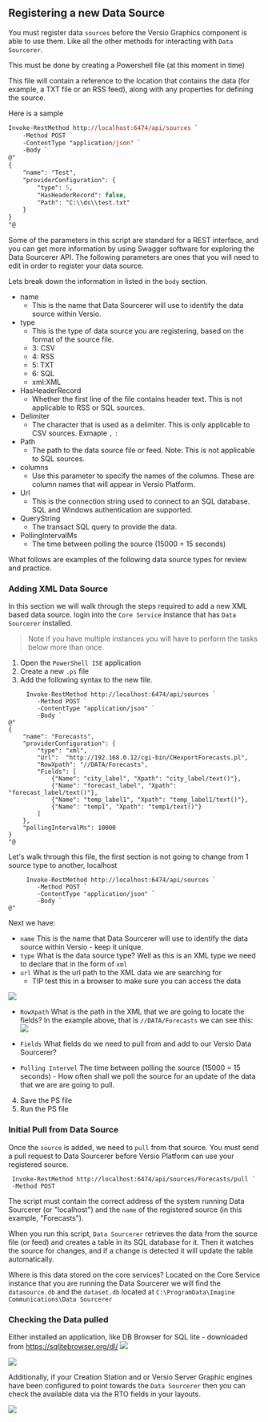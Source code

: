 <!--
Title : how_data_sourcerer_management
- Created : 2022-06-07
- Updated :
- Author : James Rivers
- Written against (version): 4.6
- Sources : TechGuides, Confluence, Learning
- Author Notes :
- Tags : 
-->

## Registering a new Data Source
You must register data `sources` before the Versio Graphics component is able to use them. Like all the other methods for interacting with `Data Sourcerer`.

This must be done by creating a Powershell file (at this moment in time)

This file will contain a reference to the location that contains the data (for example, a TXT file or an RSS feed), along with any properties for defining the source.

Here is a sample
```ps
Invoke-RestMethod http://localhost:6474/api/sources `
    -Method POST `
    -ContentType "application/json" `
    -Body `
@"
{
    "name": "Test",
    "providerConfiguration": {
        "type": 5,
        "HasHeaderRecord": false,
        "Path": "C:\\ds\\test.txt"
    }
}
"@
```

Some of the parameters in this script are standard for a REST interface, and you can get more information by using Swagger software for exploring the Data Sourcerer API. The following parameters are ones that you will need to edit in order to register your data source. 

Lets break down the information in listed in the `body` section. 

- name 
	- This is the name that Data Sourcerer will use to identify the data source within Versio.
- type 
	- This is the type of data source you are registering, based on the format of the source file. 
	- 3: CSV
	- 4: RSS 
	- 5: TXT 
	- 6: SQL 
	- xml:XML
- HasHeaderRecord 
	- Whether the first line of the file contains header text. This is not applicable to RSS or SQL sources. 
- Delimiter 
	- The character that is used as a delimiter. This is only applicable to CSV sources. Exmaple `,` `:`
- Path 
	- The path to the data source file or feed. Note: This is not applicable to SQL sources. 
- columns 
	- Use this parameter to specify the names of the columns. These are column names that will appear in Versio Platform. 
- Url 
	- This is the connection string used to connect to an SQL database. SQL and Windows authentication are supported. 
- QueryString 
	- The transact SQL query to provide the data. 
- PollingIntervalMs 
	- The time between polling the source (15000 = 15 seconds) 

What follows are examples of the following data source types for review and practice. 

### Adding XML Data Source
In this section we will walk through the steps required to add a new XML based data source. login into the `Core Service` instance that has `Data Sourcerer` installed. 

> Note if you have multiple instances you will have to perform the tasks below more than once. 


1. Open the `PowerShell ISE` application
2. Create a new `.ps` file
3. Add the following syntax to the new file.

```shell
     Invoke-RestMethod http://localhost:6474/api/sources `
        -Method POST `
        -ContentType "application/json" `
        -Body `
@"
{
    "name": "Forecasts",
    "providerConfiguration": {
        "type": "xml",
        "Url":  "http://192.168.0.12/cgi-bin/CHexportForecasts.pl",
        "RowXpath": "//DATA/Forecasts",
        "Fields": [
            {"Name": "city_label", "Xpath": "city_label/text()"},
            {"Name": "forecast_label", "Xpath": "forecast_label/text()"},
            {"Name": "temp_label1", "Xpath": "temp_label1/text()"},
            {"Name": "temp1", "Xpath": "temp1/text()"}
        ]
    },
    "pollingIntervalMs": 10000
}
"@ 
```

Let's walk through this file, the first section is not going to change from 1 source type to another, localhost
```shell
     Invoke-RestMethod http://localhost:6474/api/sources `
        -Method POST `
        -ContentType "application/json" `
        -Body `
@"
```
Next we have: 
 - `name`  This is the name that Data Sourcerer will use to identify the data source within Versio - keep it unique. 
 - `type` What is the data source type? Well as this is an XML type we need to declare that in the form of `xml`
 - `url` What is the url path to the XML data we are searching for
	 - TIP test this in a browser to make sure you can access the data

![](attachments/WFMZ_CS22022-06-08-173733.png)

- `RowXpath` What is the path in the XML that we are going to locate the fields? In the example above, that is `//DATA/Forecasts` we can see this:
![](attachments/Pasted%20image%2020220608174158.png)

- `Fields` What fields do we need to pull from and add to our Versio Data Sourcerer? 

- `Polling Intervel` The time between polling the source (15000 = 15 seconds) - How often shall we poll the source for an update of the data that we are are going to pull. 

4. Save the PS file 
5. Run the PS file

### Initial Pull from Data Source
Once the `source` is added, we need to `pull` from that source. You must send a pull request to Data Sourcerer before Versio Platform can use your registered source.

```shell
 Invoke-RestMethod http://localhost:6474/api/sources/Forecasts/pull `
 -Method POST
```

The script must contain the correct address of the system running Data Sourcerer (or "localhost") and the `name` of the registered source (in this example, "Forecasts"). 

When you run this script, `Data Sourcerer` retrieves the data from the source file (or feed) and creates a table in its SQL database for it. Then it watches the source for changes, and if a change is detected it will update the table automatically.

Where is this data stored on the core services?  Located on the Core Service instance that you are running the Data Sourcerer we will find the `datasource.db` and the `dataset.db` located at `C:\ProgramData\Imagine Communications\Data Sourcerer`

### Checking the Data pulled
Either installed an application, like DB Browser for SQL lite - downloaded from https://sqlitebrowser.org/dl/
![](attachments/Pasted%20image%2020220608175107.png)

![](attachments/Pasted%20image%2020220608175151.png)

Additionally, if your Creation Station and or Versio Server Graphic engines have been configured to  point towards the `Data Sourcerer` then you can check the available data via the RTO fields in your layouts.

![](attachments/Pasted%20image%2020220608175720.png)
